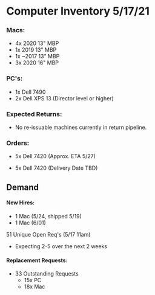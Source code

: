 # Computer Inventory 5/17/21

### Macs:
* 4x 2020 13" MBP
* 1x 2019 13" MBP
* 1x ~2017 13" MBP
* 3x 2020 16" MBP 


### PC's:
* 1x Dell 7490
* 2x Dell XPS 13 (Director level or higher)


### Expected Returns:
* No re-issuable machines currently in return pipeline.

### Orders:
* 5x Dell 7420 (Approx. ETA 5/27)


* 5x Dell 7420 (Delivery Date TBD)


## Demand

#### New Hires:
* 1 Mac (5/24, shipped 5/19)
* 1 Mac (6/01)

51 Unique Open Req's (5/17 11am)
* Expecting 2-5 over the next 2 weeks

#### Replacement Requests:
* 33 Outstanding Requests
  * 15x PC
  * 18x Mac
